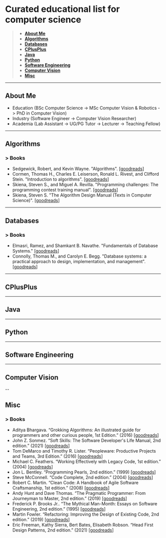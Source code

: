 # Curated educational list for computer science
> * **[About Me](https://github.com/mawady/awesome-cs#About-Me)**
> * **[Algorithms](https://github.com/mawady/awesome-cs#Algorithms)**
> * **[Databases](https://github.com/mawady/awesome-cs#Databases)**
> * **[CPlusPlus](https://github.com/mawady/awesome-cs#CPlusPlus)**
> * **[Java](https://github.com/mawady/awesome-cs#Java)**
> * **[Python](https://github.com/mawady/awesome-cs#Python)**
> * **[Software Engineering](https://github.com/mawady/awesome-cs#Software-Engineering)**
> * **[Computer Vision](https://github.com/mawady/awesome-cs#Computer-Vision)**
> * **[Misc](https://github.com/mawady/awesome-cs#Misc)**

---

## About Me
- Education (BSc Computer Science -> MSc Computer Vision & Robotics -> PhD in Computer Vision)
- Industry (Software Engineer -> Computer Vision Researcher)
- Academia (Lab Assistant -> UG/PG Tutor -> Lecturer -> Teaching Fellow)

---

## Algorithms

### > Books
- Sedgewick, Robert, and Kevin Wayne. "Algorithms". [[goodreads](https://www.goodreads.com/book/show/10803540-algorithms)]
- Cormen, Thomas H., Charles E. Leiserson, Ronald L. Rivest, and Clifford Stein. "Introduction to algorithms". [[goodreads](https://www.goodreads.com/book/show/108986.Introduction_to_Algorithms)]
- Skiena, Steven S., and Miguel A. Revilla. "Programming challenges: The programming contest training manual".  [[goodreads](https://www.goodreads.com/book/show/1041695.Programming_Challenges)]
- Skiena, Steven S. "The Algorithm Design Manual (Texts in Computer Science)". [[goodreads](https://www.goodreads.com/book/show/55357750-the-algorithm-design-manual)]

---

## Databases

### > Books
- Elmasri, Ramez, and Shamkant B. Navathe. "Fundamentals of Database Systems." [[goodreads](https://www.goodreads.com/book/show/161300.Fundamentals_of_Database_Systems)]
- Connolly, Thomas M., and Carolyn E. Begg. "Database systems: a practical approach to design, implementation, and management". [[goodreads](https://www.goodreads.com/book/show/617120.Database_Systems)]

---

## CPlusPlus

---

## Java

---

## Python

---

## Software Engineering

---

## Computer Vision

--
## Misc
### > Books
- Aditya Bhargava. “Grokking Algorithms: An illustrated guide for programmers and other curious people, 1st Edition.” (2016) [[goodreads](https://www.goodreads.com/book/show/22847284-grokking-algorithms-an-illustrated-guide-for-programmers-and-other-curio)]
- John Z. Sonmez. “Soft Skills: The Software Developer's Life Manual, 2nd edition.” (2021) [[goodreads](https://www.goodreads.com/book/show/59727347-soft-skills)]
- Tom DeMarco and Timothy R. Lister. “Peopleware: Productive Projects and Teams, 3rd Edition.” (2016) [[goodreads](https://www.goodreads.com/book/show/67825.Peopleware)]
- Michael C. Feathers. “Working Effectively with Legacy Code, 1st edition.” (2004) [[goodreads](https://www.goodreads.com/book/show/44919.Working_Effectively_with_Legacy_Code)]
- Jon L. Bentley. “Programming Pearls, 2nd edition.” (1999) [[goodreads](https://www.goodreads.com/book/show/35625104-programming-pearls)]
- Steve McConnell. “Code Complete, 2nd edition.” (2004) [[goodreads](https://www.goodreads.com/book/show/4845.Code_Complete)]
- Robert C. Martin. “Clean Code: A Handbook of Agile Software Craftsmanship, 1st edition.” (2008) [[goodreads](https://www.goodreads.com/book/show/3735293-clean-code)]
- Andy Hunt and Dave Thomas. “The Pragmatic Programmer: From Journeyman to Master, 2nd edition.” (2019) [[goodreads](https://www.goodreads.com/book/show/4099.The_Pragmatic_Programmer)]
- Frederick P. Brooks Jr.. “The Mythical Man-Month: Essays on Software Engineering, 2nd edition.” (1995) [[goodreads](https://www.goodreads.com/book/show/13629.The_Mythical_Man_Month)]
- Martin Fowler. “Refactoring: Improving the Design of Existing Code, 2nd edition.” (2019) [[goodreads](https://www.goodreads.com/book/show/44936.Refactoring)]
- Eric Freeman, Kathy Sierra, Bert Bates, Elisabeth Robson. “Head First Design Patterns, 2nd edition.” (2021) [[goodreads](https://www.goodreads.com/book/show/58128.Head_First_Design_Patterns)]
